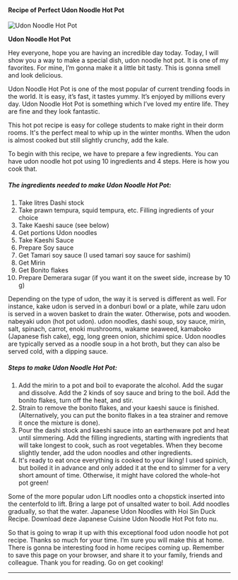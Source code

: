             

#### Recipe of Perfect Udon Noodle Hot Pot

![Udon Noodle Hot Pot](https://img-global.cpcdn.com/recipes/5504798385242112/751x532cq70/udon-noodle-hot-pot-recipe-main-photo.jpg)

**Udon Noodle Hot Pot**

Hey everyone, hope you are having an incredible day today. Today, I will show you a way to make a special dish, udon noodle hot pot. It is one of my favorites. For mine, I’m gonna make it a little bit tasty. This is gonna smell and look delicious.

Udon Noodle Hot Pot is one of the most popular of current trending foods in the world. It is easy, it’s fast, it tastes yummy. It’s enjoyed by millions every day. Udon Noodle Hot Pot is something which I’ve loved my entire life. They are fine and they look fantastic.

This hot pot recipe is easy for college students to make right in their dorm rooms. It's the perfect meal to whip up in the winter months. When the udon is almost cooked but still slightly crunchy, add the kale.

To begin with this recipe, we have to prepare a few ingredients. You can have udon noodle hot pot using 10 ingredients and 4 steps. Here is how you cook that.

##### The ingredients needed to make Udon Noodle Hot Pot:

1.  Take litres Dashi stock
2.  Take prawn tempura, squid tempura, etc. Filling ingredients of your choice
3.  Take Kaeshi sauce (see below)
4.  Get portions Udon noodles
5.  Take Kaeshi Sauce
6.  Prepare Soy sauce
7.  Get Tamari soy sauce (I used tamari soy sauce for sashimi)
8.  Get Mirin
9.  Get Bonito flakes
10.  Prepare Demerara sugar (if you want it on the sweet side, increase by 10 g)

Depending on the type of udon, the way it is served is different as well. For instance, kake udon is served in a donburi bowl or a plate, while zaru udon is served in a woven basket to drain the water. Otherwise, pots and wooden. nabeyaki udon (hot pot udon). udon noodles, dashi soup, soy sauce, mirin, salt, spinach, carrot, enoki mushrooms, wakame seaweed, kamaboko (Japanese fish cake), egg, long green onion, shichimi spice. Udon noodles are typically served as a noodle soup in a hot broth, but they can also be served cold, with a dipping sauce.

##### Steps to make Udon Noodle Hot Pot:

1.  Add the mirin to a pot and boil to evaporate the alcohol. Add the sugar and dissolve. Add the 2 kinds of soy sauce and bring to the boil. Add the bonito flakes, turn off the heat, and stir.
2.  Strain to remove the bonito flakes, and your kaeshi sauce is finished. (Alternatively, you can put the bonito flakes in a tea strainer and remove it once the mixture is done).
3.  Pour the dashi stock and kaeshi sauce into an earthenware pot and heat until simmering. Add the filling ingredients, starting with ingredients that will take longest to cook, such as root vegetables. When they become slightly tender, add the udon noodles and other ingredients.
4.  It's ready to eat once everything is cooked to your liking! I used spinich, but boiled it in advance and only added it at the end to simmer for a very short amount of time. Otherwise, it might have colored the whole-hot pot green!

Some of the more popular udon Lift noodles onto a chopstick inserted into the centerfold to lift. Bring a large pot of unsalted water to boil. Add noodles gradually, so that the water. Japanese Udon Noodles with Hoi Sin Duck Recipe. Download deze Japanese Cuisine Udon Noodle Hot Pot foto nu.

So that is going to wrap it up with this exceptional food udon noodle hot pot recipe. Thanks so much for your time. I’m sure you will make this at home. There is gonna be interesting food in home recipes coming up. Remember to save this page on your browser, and share it to your family, friends and colleague. Thank you for reading. Go on get cooking!

* * *